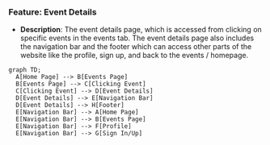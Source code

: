 ### Feature: Event Details
- **Description**: The event details page, which is accessed from clicking on specific events in the events tab. The event details page also includes the navigation bar and the footer which can access other parts of the website like the profile, sign up, and back to the events / homepage.
```mermaid
graph TD;
  A[Home Page] --> B[Events Page]
  B[Events Page] --> C[Clicking Event]
  C[Clicking Event] --> D[Event Details]
  D[Event Details] --> E[Navigation Bar]
  D[Event Details] --> H[Footer]
  E[Navigation Bar] --> A[Home Page]
  E[Navigation Bar] --> B[Events Page]
  E[Navigation Bar] --> F[Profile]
  E[Navigation Bar] --> G[Sign In/Up]

```